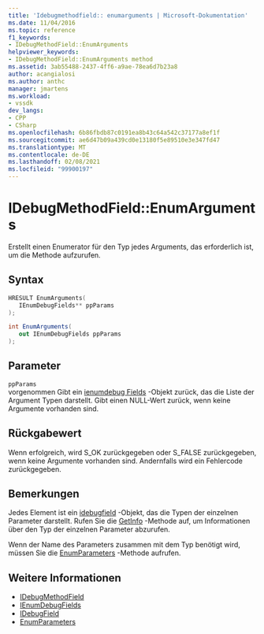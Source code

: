 ```yaml
---
title: 'Idebugmethodfield:: enumarguments | Microsoft-Dokumentation'
ms.date: 11/04/2016
ms.topic: reference
f1_keywords:
- IDebugMethodField::EnumArguments
helpviewer_keywords:
- IDebugMethodField::EnumArguments method
ms.assetid: 3ab55488-2437-4ff6-a9ae-78ea6d7b23a8
author: acangialosi
ms.author: anthc
manager: jmartens
ms.workload:
- vssdk
dev_langs:
- CPP
- CSharp
ms.openlocfilehash: 6b86fbdb87c0191ea8b43c64a542c37177a8ef1f
ms.sourcegitcommit: ae6d47b09a439cd0e13180f5e89510e3e347fd47
ms.translationtype: MT
ms.contentlocale: de-DE
ms.lasthandoff: 02/08/2021
ms.locfileid: "99900197"
---
```

# <a name="idebugmethodfieldenumarguments"></a>IDebugMethodField::EnumArguments
Erstellt einen Enumerator für den Typ jedes Arguments, das erforderlich ist, um die Methode aufzurufen.

## <a name="syntax"></a>Syntax

```cpp
HRESULT EnumArguments( 
   IEnumDebugFields** ppParams
);
```

```csharp
int EnumArguments(
   out IEnumDebugFields ppParams
);
```

## <a name="parameters"></a>Parameter
`ppParams`\
vorgenommen Gibt ein [ienumdebug Fields](../../../extensibility/debugger/reference/ienumdebugfields.md) -Objekt zurück, das die Liste der Argument Typen darstellt. Gibt einen NULL-Wert zurück, wenn keine Argumente vorhanden sind.

## <a name="return-value"></a>Rückgabewert
 Wenn erfolgreich, wird S_OK zurückgegeben oder S_FALSE zurückgegeben, wenn keine Argumente vorhanden sind. Andernfalls wird ein Fehlercode zurückgegeben.

## <a name="remarks"></a>Bemerkungen
 Jedes Element ist ein [idebugfield](../../../extensibility/debugger/reference/idebugfield.md) -Objekt, das die Typen der einzelnen Parameter darstellt. Rufen Sie die [GetInfo](../../../extensibility/debugger/reference/idebugfield-getinfo.md) -Methode auf, um Informationen über den Typ der einzelnen Parameter abzurufen.

 Wenn der Name des Parameters zusammen mit dem Typ benötigt wird, müssen Sie die [EnumParameters](../../../extensibility/debugger/reference/idebugmethodfield-enumparameters.md) -Methode aufrufen.

## <a name="see-also"></a>Weitere Informationen
- [IDebugMethodField](../../../extensibility/debugger/reference/idebugmethodfield.md)
- [IEnumDebugFields](../../../extensibility/debugger/reference/ienumdebugfields.md)
- [IDebugField](../../../extensibility/debugger/reference/idebugfield.md)
- [EnumParameters](../../../extensibility/debugger/reference/idebugmethodfield-enumparameters.md)
